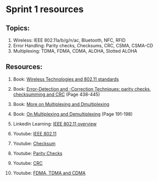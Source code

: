 # Sprint 1 resources

## Topics:
1. Wireless: IEEE 802.11a/b/g/n/ac, Bluetooth, NFC, RFID
2. Error Handling: Parity checks, Checksums, CRC, CSMA, CSMA-CD
3. Multiplexing: TDMA, FDMA, CDMA, ALOHA, Slotted ALOHA


## Resources:

1. Book: [Wireless Technologies and 802.11 standards](https://book.systemsapproach.org/direct/wireless.html#)

2. Book: [Error-Detection and -Correction Techniques: parity checks, checksumming and CRC](https://bit.ly/3j11uYM) (Page 438-445)

3. Book: [More on Multiplexing and Dmultiplexing](https://book.systemsapproach.org/foundation/architecture.html#multiplexing-and-demultiplexing)

4. Book: [On Multiplexing and Demultiplexing](https://bit.ly/2NMCGZg) (Page 191-198)

5. LinkedIn Learning: [IEEE 802.11 overview](https://www.linkedin.com/learning/wireshark-advanced-tools-and-techniques/ieee-802-11-overview?u=49112041)

6. Youtube: [IEEE 802.11](https://www.youtube.com/watch?v=t3FVP5wuG4g)

7. Youtube: [Checksum](https://www.youtube.com/watch?v=AtVWnyDDaDI)

8. Youtube: [Parity Checks](https://www.youtube.com/watch?v=DdMcAUlxh1M)

9. Youtube: [CRC](https://www.youtube.com/watch?v=A9g6rTMblz4)

10. Youtube: [FDMA, TDMA and CDMA](https://www.youtube.com/watch?v=KviHyRss-dE)
